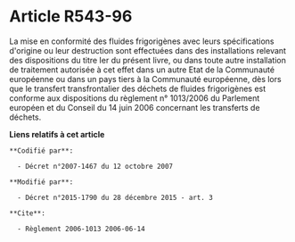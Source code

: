 # Article R543-96

La mise en conformité des fluides frigorigènes avec leurs spécifications d'origine ou leur destruction sont effectuées dans
des installations relevant des dispositions du titre Ier du présent livre, ou dans toute autre installation de traitement
autorisée à cet effet dans un autre Etat de la Communauté européenne ou dans un pays tiers à la Communauté européenne, dès
lors que le transfert transfrontalier des déchets de fluides frigorigènes est conforme aux dispositions du règlement n°
1013/2006 du Parlement européen et du Conseil du 14 juin 2006 concernant les transferts de déchets.

**Liens relatifs à cet article**

	**Codifié par**:

	  - Décret n°2007-1467 du 12 octobre 2007

	**Modifié par**:

	  - Décret n°2015-1790 du 28 décembre 2015 - art. 3

	**Cite**:

	  - Règlement 2006-1013 2006-06-14
